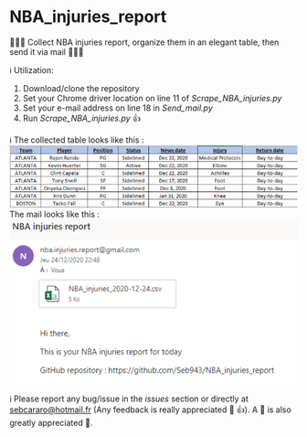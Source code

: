 # NBA_injuries_report
:basketball::basketball::basketball: Collect NBA injuries report, organize them in an elegant table, then send it via mail :basketball::basketball::basketball:

:information_source: Utilization:
1. Download/clone the repository 
1. Set your Chrome driver location on line 11 of <i>Scrape_NBA_injuries.py</i>
1. Set your e-mail address on line 18 in <i>Send_mail.py</i>
1. Run <i>Scrape_NBA_injuries.py</i> :+1:

:information_source: The collected table looks like this : </br>
![Collected data](img/Scraped_table.PNG) </br>
The mail looks like this : </br>
![CMail](img/Mail.PNG) </br>

:information_source: Please report any bug/issue in the *issues* section or directly at sebcararo@hotmail.fr (Any feedback is really appreciated :speech_balloon: :+1:). A :star2: is also greatly appreciated :raised_hands:. </br>
